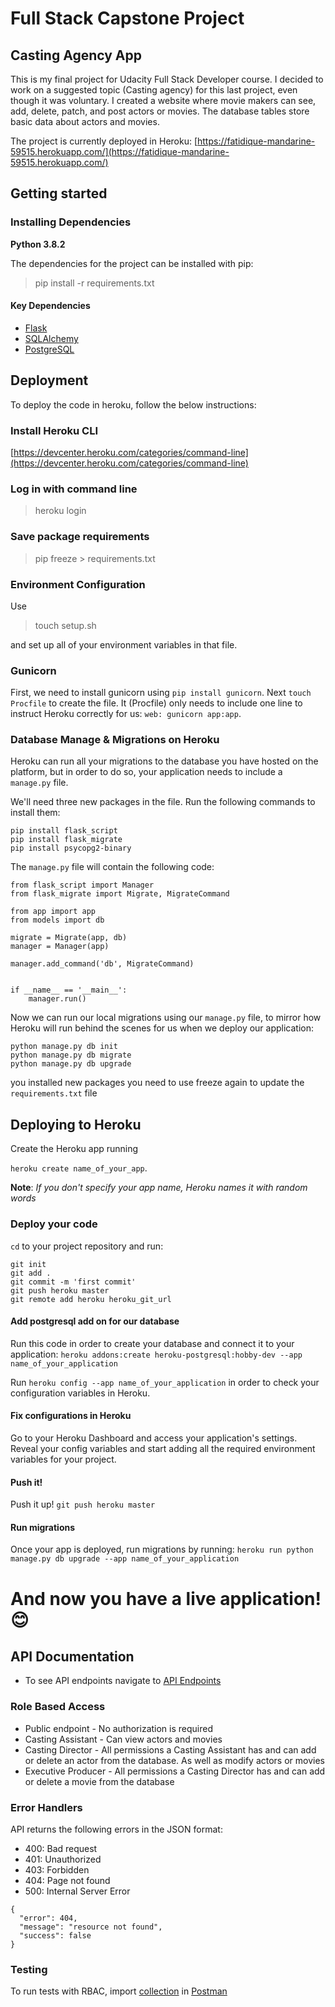 

# Full Stack Capstone Project

## Casting Agency App
This is my final project for Udacity Full Stack Developer course. I decided to work on a suggested
topic (Casting agency) for this last project, even though it was voluntary. I created a website where movie makers can see, add, delete, patch, and post actors or movies.
The database tables store basic data about actors and movies.

The project is currently deployed in Heroku: [https://fatidique-mandarine-59515.herokuapp.com/](https://fatidique-mandarine-59515.herokuapp.com/)

## Getting started

### Installing Dependencies
**Python 3.8.2**

The dependencies for the project can be installed with pip:
  > pip install -r requirements.txt

#### Key Dependencies
- [Flask](http://flask.pocoo.org/)
- [SQLAlchemy](https://www.sqlalchemy.org/)
- [PostgreSQL](https://www.postgresql.org/)

## Deployment
To deploy the code in heroku, follow the below instructions:

### Install Heroku CLI

[https://devcenter.heroku.com/categories/command-line](https://devcenter.heroku.com/categories/command-line)

### Log in with command line
> heroku login

### Save package requirements
> pip freeze > requirements.txt

 ### Environment Configuration
 Use 
 > touch setup.sh

and set up all of your environment variables in that file.
### Gunicorn
First, we need to install gunicorn using `pip install gunicorn`. Next `touch Procfile` to create the file.
It (Procfile) only needs to include one line to instruct Heroku correctly for us: `web: gunicorn app:app`.

### Database Manage & Migrations on Heroku
Heroku can run all your migrations to the database you have hosted on the platform, but in order to do so, your application needs to include a  `manage.py`  file.

We'll need three new packages in the file. Run the following commands to install them:

```
pip install flask_script
pip install flask_migrate
pip install psycopg2-binary
```

The  `manage.py`  file will contain the following code:

```
from flask_script import Manager
from flask_migrate import Migrate, MigrateCommand

from app import app
from models import db

migrate = Migrate(app, db)
manager = Manager(app)

manager.add_command('db', MigrateCommand)


if __name__ == '__main__':
    manager.run()

```

Now we can run our local migrations using our  `manage.py`  file, to mirror how Heroku will run behind the scenes for us when we deploy our application:

```
python manage.py db init
python manage.py db migrate
python manage.py db upgrade
```
you installed new packages you need to use freeze again to update the `requirements.txt` file

## Deploying to Heroku
Create the Heroku app running 

`heroku create name_of_your_app`.

**Note**: *If you don't specify your app name, Heroku names it with random words*

### Deploy your code

`cd`  to your project repository and run:

    git init
    git add .
    git commit -m 'first commit'
    git push heroku master
    git remote add heroku heroku_git_url

#### Add postgresql add on for our database
Run this code in order to create your database and connect it to your application: 
`heroku addons:create heroku-postgresql:hobby-dev --app name_of_your_application`

Run 
`heroku config --app name_of_your_application` 
in order to check your configuration variables in Heroku.

#### Fix configurations in Heroku
Go to your Heroku Dashboard and access your application's settings. Reveal your config variables and start adding all the required environment variables for your project.

#### Push it!
Push it up!  `git push heroku master`

#### Run migrations

Once your app is deployed, run migrations by running:  `heroku run python manage.py db upgrade --app name_of_your_application`

# And now you have a live application! 😊

## API Documentation

-   To see API endpoints navigate to [API Endpoints]()

### Role Based Access

-   Public endpoint - No authorization is required
- Casting Assistant - Can view actors and movies
- Casting Director -  All permissions a Casting Assistant has and can add or delete an actor from the database. As well as modify actors or movies
- Executive Producer - All permissions a Casting Director has and can add or delete a movie from the database

### Error Handlers

API returns the following errors in the JSON format:

-   400: Bad request
-   401: Unauthorized
-   403: Forbidden
-   404: Page not found
-   500: Internal Server Error

```
{
  "error": 404,
  "message": "resource not found",
  "success": false
}
```
### Testing
To run tests with RBAC, import [collection](https://github.com/SokhibjonZamonov/FSND-Capstone-Project/blob/master/API_README.md) in [Postman](https://www.postman.com/)